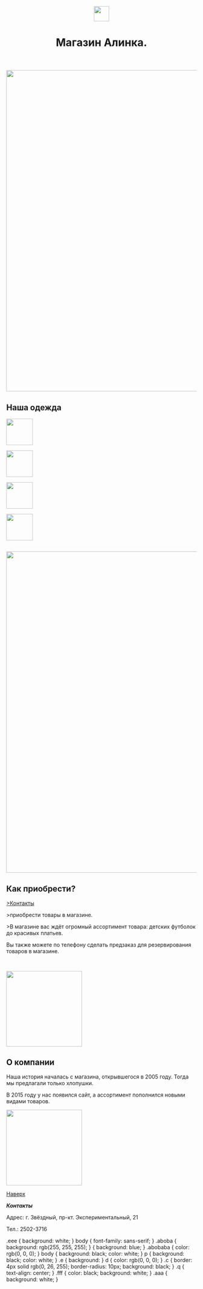<html>
    <body>
        <header class="aboba">
            <img id ="logo" src="/uploads/2020/12/logo_0_1607675596.svg" height="40px"/>
            <d class="q"></b><h1 href="#discount">Магазин Алинка.</h1>
        </header>
        <main>
            <nav class="abobaf">
                <a href="#delivery" class="cf"></a>
                <a href="#wholesale" class="cf"></a>
                <a href="#about_us" class="cf"></a>
            </nav>
            <h1 class="a"><i class="a"></i></h1>
            <img src="ffff" width="850px"/>
            <h2 id="price" class="q">Наша одежда</h2>
            <p>
                <p class="a"><img src="" width="70px"/><br/></p>
                <p class="a"><img src="" width="70px"/><br/></p>
                <p class="a"><img src="" width="70px"/><br/></p>
                <p class="a"><img src="" width="70px"/><br/></p>
            </p>
            <h2 class="a" id="discount" class="a"></h2>
            <p class="a"></p>
            <p>
                <i class="a"></i>
            </p>
            <img src="" width="850px"/>
            <h2 id="delivery" class="a">Как приобрести?</h2>
            <a href="#contacts" class="a">>Контакты</a>
            <p class="a">>приобрести товары в магазине.</p>
            <p class="a">>В магазине вас ждёт огромный ассортимент товара: детских футболок до красивых платьев.</p>
            <p></p>
            <p>Вы также можете по телефону сделать предзаказ для резервирования товаров в магазине.</p>
            <img src=""/>
            <h2 id="wholesale"></h2>
            <p></p>
            <p></p>
            <img src="" width="200px"/>
            <h2 id="about_us">О компании</h2>
            <p>Наша история началась с магазина, открывшегося в 2005 году. Тогда мы предлагали только хлопушки.</p>
            <p>В 2015 году у нас появился сайт, а ассортимент пополнился новыми видами товаров.</p>
            <img src="" width="200px"/><br/>
            <p><a href="#logo">Наверх</a></p>
        </main>
        <footer class="aaa">
            <p id="contacts" class="fff"><b><i>Контакты</i></b></p>
            <p class="fff">Адрес: г. Звёздный, пр-кт. Экспериментальный, 21</p>
            <p class="fff">Тел.: 2502-3716</p>
        </footer>
    </body>
</html>
<css>
.eee {
 background: white;
}
body {
    font-family: sans-serif;
}
 .aboba {
background: rgb(255, 255, 255);
}
  {
background: blue;
}
 .abobaba {
  color: rgb(0, 0, 0);
}
 body { 
background: black;
 color: white;
}
 p {
background: black;
 color: white;
}
 .e {
background: 
}
 d {
color: rgb(0, 0, 0);
}
 .c {
    border: 4px solid rgb(0, 26, 255);
    border-radius: 10px;
    background: black;
}
 .q {
text-align: center;
}
 .fff {
color: black;
background: white;
}
 .aaa {
background: white;
}
